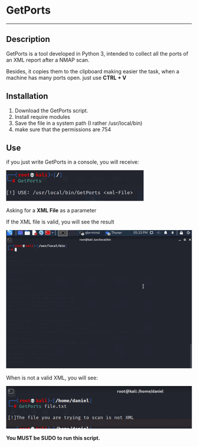 # GetPorts
---
## Description
GetPorts is a tool developed in Python 3, intended to collect all the ports of an XML report after a NMAP scan.

Besides, it copies them to the clipboard making easier the task, when a machine has many ports open. just use **CTRL + V**

## Installation
1. Download the GetPorts script. 
2. Install require modules 
3. Save the file in a system path (I rather /usr/local/bin) 
4. make sure that the permissions are 754

## Use

if you just write GetPorts in a console, you will receive:

![Tux, the Linux mascot](/resources/GetPorts1.png)

Asking for a **XML File** as a parameter

If the XML file is valid, you will see the result

![Tux, the Linux mascot](/resources/GetPorts3.gif)

When is not a valid XML, you will see:

![Tux, the Linux mascot](/resources/GetPorts4.png)

**You MUST be SUDO to run this script.**
